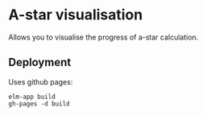# A-star visualisation

Allows you to visualise the progress of a-star calculation.

## Deployment

Uses github pages:

    elm-app build
    gh-pages -d build
